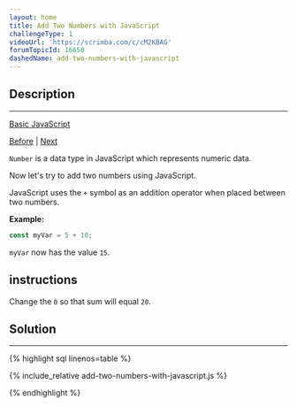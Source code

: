 ```yaml
---
layout: home
title: Add Two Numbers with JavaScript
challengeType: 1
videoUrl: 'https://scrimba.com/c/cM2KBAG'
forumTopicId: 16650
dashedName: add-two-numbers-with-javascript
---
```


<div class="row">
<div class="columnStmt" markdown="1">

## Description
------

[Basic JavaScript](../basic-javascript/README.html) 

[Before](./declare-a-read-only-variable-with-the-const-keyword.md)  | [Next](./subtract-one-number-from-another-with-javascript.md) 

`Number` is a data type in JavaScript which represents numeric data.

Now let's try to add two numbers using JavaScript.

JavaScript uses the `+` symbol as an addition operator when placed between two numbers.

**Example:**

```js
const myVar = 5 + 10;
```

`myVar` now has the value `15`.

##  instructions 

Change the `0` so that sum will equal `20`.

</div>
<div class="columnSol" markdown="1">

## Solution
------

{% highlight sql linenos=table %}

{% include_relative add-two-numbers-with-javascript.js %}

{% endhighlight %}

</div>
</div>

